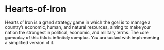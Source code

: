 # Hearts-of-Iron
Hearts of Iron is a grand strategy game in which the goal is to manage a country’s economic, human, and natural resources, aiming to make your nation the strongest in political, economic, and military terms. The core gameplay of this title is infinitely complex. You are tasked with implementing a simplified version of it.
